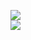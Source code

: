 [![](https://img.shields.io/badge/Made%20With-Github%20Spray-lightgrey.svg?style=for-the-badge&logo=github)](https://github.com/Annihil/github-spray#6836)  
[![](https://i.imgur.com/2DrTn0Z.gif)](https://github.com/Annihil/github-spray)